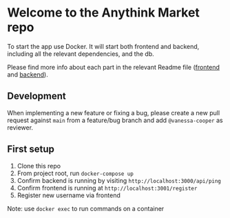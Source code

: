 # Welcome to the Anythink Market repo

To start the app use Docker. It will start both frontend and backend, including all the relevant dependencies, and the db.

Please find more info about each part in the relevant Readme file ([frontend](frontend/readme.md) and [backend](backend/README.md)).

## Development

When implementing a new feature or fixing a bug, please create a new pull request against `main` from a feature/bug branch and add `@vanessa-cooper` as reviewer.

## First setup

1. Clone this repo
2. From project root, run `docker-compose up`
3. Confirm backend is running by visiting `http://localhost:3000/api/ping`
4. Confirm frontend is running at `http://localhost:3001/register`
5. Register new username via frontend

Note: use `docker exec` to run commands on a container
